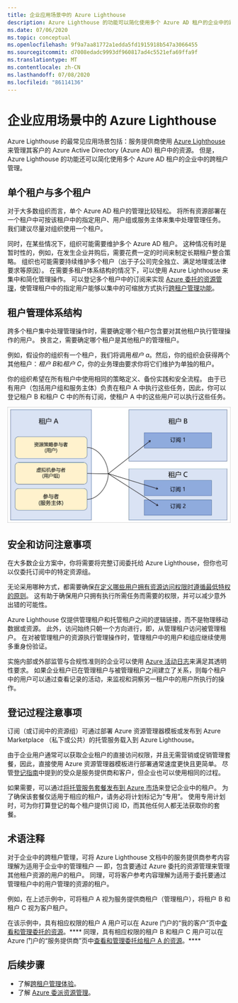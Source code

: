 ```yaml
---
title: 企业应用场景中的 Azure Lighthouse
description: Azure Lighthouse 的功能可以简化使用多个 Azure AD 租户的企业中的跨租户管理。
ms.date: 07/06/2020
ms.topic: conceptual
ms.openlocfilehash: 9f9a7aa81772a1edda5fd1915918b547a3066455
ms.sourcegitcommit: d7008edadc9993df960817ad4c5521efa69ffa9f
ms.translationtype: MT
ms.contentlocale: zh-CN
ms.lasthandoff: 07/08/2020
ms.locfileid: "86114136"
---
```

# <a name="azure-lighthouse-in-enterprise-scenarios"></a>企业应用场景中的 Azure Lighthouse

Azure Lighthouse 的最常见应用场景包括：服务提供商使用 [Azure Lighthouse](../overview.md) 来管理其客户的 Azure Active Directory (Azure AD) 租户中的资源。 但是，Azure Lighthouse 的功能还可以简化使用多个 Azure AD 租户的企业中的跨租户管理。

## <a name="single-vs-multiple-tenants"></a>单个租户与多个租户

对于大多数组织而言，单个 Azure AD 租户的管理比较轻松。 将所有资源部署在一个租户中可按该租户中的指定用户、用户组或服务主体来集中处理管理任务。 我们建议尽量对组织使用一个租户。

同时，在某些情况下，组织可能需要维护多个 Azure AD 租户。 这种情况有时是暂时性的，例如，在发生企业并购后，需要花费一定的时间来制定长期租户整合策略。 组织也可能需要持续维护多个租户（出于子公司完全独立、满足地理或法律要求等原因）。 在需要多租户体系结构的情况下，可以使用 Azure Lighthouse 来集中和简化管理操作。 可以登记多个租户中的订阅来实现 [Azure 委托的资源管理](azure-delegated-resource-management.md)，使管理租户中的指定用户能够以集中的可缩放方式执行[跨租户管理功能](cross-tenant-management-experience.md)。

## <a name="tenant-management-architecture"></a>租户管理体系结构

跨多个租户集中处理管理操作时，需要确定哪个租户包含要对其他租户执行管理操作的用户。 换言之，需要确定哪个租户是其他租户的管理租户。

例如，假设你的组织有一个租户，我们将调用*租户 a*。然后，你的组织会获得两个其他租户：*租户 B*和*租户 C*，你的业务理由要求你将它们维护为单独的租户。

你的组织希望在所有租户中使用相同的策略定义、备份实践和安全流程。 由于已有用户（包括用户组和服务主体）负责在租户 A 中执行这些任务，因此，你可以登记租户 B 和租户 C 中的所有订阅，使租户 A 中的这些用户可以执行这些任务。

![租户 A 中的用户管理租户 B 和租户 C 中的资源](../media/enterprise-azure-lighthouse.jpg)

## <a name="security-and-access-considerations"></a>安全和访问注意事项

在大多数企业方案中，你将需要将完整订阅委托给 Azure Lighthouse，但你也可以仅委托订阅中的特定资源组。

无论采用哪种方式，都需要确保[在定义哪些用户拥有资源访问权限时遵循最低特权的原则](recommended-security-practices.md#assign-permissions-to-groups-using-the-principle-of-least-privilege)。 这有助于确保用户只拥有执行所需任务而需要的权限，并可以减少意外出错的可能性。

Azure Lighthouse 仅提供管理租户和托管租户之间的逻辑链接，而不是物理移动数据或资源。 此外，访问始终只朝一个方向进行，即，从管理租户访问被管理租户。  在对被管理租户的资源执行管理操作时，管理租户中的用户和组应继续使用多重身份验证。

实施内部或外部监管与合规性准则的企业可以使用 [Azure 活动日志](../../azure-monitor/platform/platform-logs-overview.md)来满足其透明性要求。 如果企业租户已在管理租户与被管理租户之间建立了关系，则每个租户中的用户可以通过查看记录的活动，来监视和洞察另一租户中的用户所执行的操作。

## <a name="onboarding-process-considerations"></a>登记过程注意事项

订阅（或订阅中的资源组）可通过部署 Azure 资源管理器模板或发布到 Azure Marketplace （私下或公共）的托管服务载入到 Azure Lighthouse。

由于企业用户通常可以获取企业租户的直接访问权限，并且无需营销或促销管理套餐，因此，直接使用 Azure 资源管理器模板进行部署通常速度更快且更简单。 尽管[登记指南](../how-to/onboard-customer.md)中提到的受众是服务提供商和客户，但企业也可以使用相同的过程。

如果需要，可以通过[将托管服务套餐发布到 Azure 市场](../how-to/publish-managed-services-offers.md)来登记企业中的租户。 为了确保该套餐仅适用于相应的租户，请务必将计划标记为“专用”。 使用专用计划时，可为你打算登记的每个租户提供订阅 ID，而其他任何人都无法获取你的套餐。

## <a name="terminology-notes"></a>术语注释

对于企业中的跨租户管理，可将 Azure Lighthouse 文档中的服务提供商参考内容理解为适用于企业中的管理租户 — 即，包含要通过 Azure 委托的资源管理来管理其他租户资源的用户的租户。 同理，可将客户参考内容理解为适用于委托要通过管理租户中的用户管理的资源的租户。

例如，在上述示例中，可将租户 A 视为服务提供商租户（管理租户），将租户 B 和租户 C 视为客户租户。

在该示例中，具有相应权限的租户 A 用户可以在 Azure 门户的“我的客户”页中[查看和管理委托的资源](../how-to/view-manage-customers.md)。**** 同理，具有相应权限的租户 B 和租户 C 用户可以在 Azure 门户的“服务提供商”页中[查看和管理委托给租户 A 的资源](../how-to/view-manage-service-providers.md)。****

## <a name="next-steps"></a>后续步骤

- 了解[跨租户管理体验](cross-tenant-management-experience.md)。
- 了解 [Azure 委派资源管理](azure-delegated-resource-management.md)。